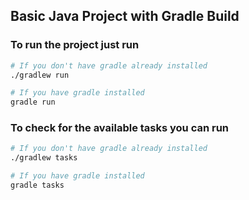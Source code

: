 ## Basic Java Project with Gradle Build

### To run the project just run
```sh
# If you don't have gradle already installed
./gradlew run

# If you have gradle installed
gradle run
```

### To check for the available tasks you can run
```sh
# If you don't have gradle already installed
./gradlew tasks

# If you have gradle installed
gradle tasks
```